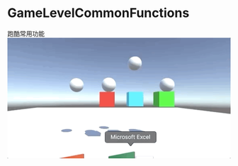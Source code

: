 # GameLevelCommonFunctions
跑酷常用功能
![img](https://github.com/doremi31618/GameLevelCommonFunctions/blob/master/pic/Level%20function.gif)
